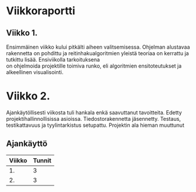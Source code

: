 # Viikkoraportti 

## Viikko 1. 

Ensimmäinen viikko kului pitkälti aiheen valitsemisessa. Ohjelman alustavaa rakennetta on pohdittu 
ja reitinhakualgoritmien yleistä teoriaa on kerrattu ja tutkittu lisää. Ensiviikolla tarkoituksena  
on ohjelmoida projektille toimiva runko, eli algoritmien ensitoteutukset ja alkeellinen visualisointi.

# Viikko 2.

Ajankäytöllisesti viikosta tuli hankala enkä saavuttanut tavoitteita. Edetty projektihallinnollisissa asioissa. 
Tiedostorakennetta jäsennetty. Testaus, testikattavuus ja tyylintarkistus setupattu. Projektin ala hieman muuttunut

## Ajankäyttö

| Viikko | Tunnit |
|--- | --- |
| 1. | 3 |
| 2. | 3 |